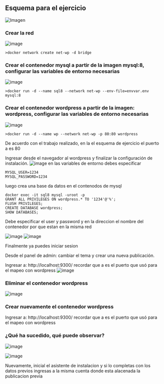 ## Esquema para el ejercicio
![Imagen](imagenes/esquema-ejercicio5.PNG)

### Crear la red
![image](https://github.com/cristian-sangucho-a/2024A-ISWD633-Practica2/assets/93937686/92060d49-00d8-4f6d-b9e3-ae94a5e45c6a)

```
>docker network create net-wp -d bridge
```

### Crear el contenedor mysql a partir de la imagen mysql:8, configurar las variables de entorno necesarias
![image](https://github.com/cristian-sangucho-a/2024A-ISWD633-Practica2/assets/93937686/8e9be2fb-988d-40ea-b24d-1d0b515077cc)

```
>docker run -d --name sql8 --network net-wp --env-file=envvar.env mysql:8
```

### Crear el contenedor wordpress a partir de la imagen: wordpress, configurar las variables de entorno necesarias
![image](https://github.com/cristian-sangucho-a/2024A-ISWD633-Practica2/assets/93937686/e44b1cab-64c5-42f7-8f04-466363a64078)
```
>docker run -d --name wp --network net-wp -p 80:80 wordpress
```

De acuerdo con el trabajo realizado, en la el esquema de ejercicio el puerto a es 80

Ingresar desde el navegador al wordpress y finalizar la configuración de instalación.
![image](https://github.com/cristian-sangucho-a/2024A-ISWD633-Practica2/assets/93937686/749c49c7-7a13-4924-b210-ed5b89c7948f)
en las variables de entorno debes especificar
```
MYSQL_USER=1234
MYSQL_PASSWORD=1234
```
luego crea una base da datos en el contenodos de mysql
```
docker exec -it sql8 mysql -uroot -p
GRANT ALL PRIVILEGES ON wordpress.* TO '1234'@'%';
FLUSH PRIVILEGES;
CREATE DATABASE wordpress;
SHOW DATABASES;
```
Debe especificar el user y password y en la direccion el nombre del contenedor por que estan en la misma red

![image](https://github.com/cristian-sangucho-a/2024A-ISWD633-Practica2/assets/93937686/c65d85b3-cc0e-4dac-a4ea-92a295ac6ac2)
![image](https://github.com/cristian-sangucho-a/2024A-ISWD633-Practica2/assets/93937686/98a72b70-cf53-4304-b088-4d90ee951b7c)

Finalmente ya puedes iniciar sesion

Desde el panel de admin: cambiar el tema y crear una nueva publicación.

Ingresar a: http://localhost:9300/ 
recordar que a es el puerto que usó para el mapeo con wordpress
![image](https://github.com/cristian-sangucho-a/2024A-ISWD633-Practica2/assets/93937686/2b02a9e8-705f-4854-b63f-698088c112f3)


### Eliminar el contenedor wordpress
![image](https://github.com/cristian-sangucho-a/2024A-ISWD633-Practica2/assets/93937686/3e40193b-e565-44f4-a66e-ea3df78b35ad)


### Crear nuevamente el contenedor wordpress
Ingresar a: http://localhost:9300/ 
recordar que a es el puerto que usó para el mapeo con wordpress

### ¿Qué ha sucedido, qué puede observar?
![image](https://github.com/cristian-sangucho-a/2024A-ISWD633-Practica2/assets/93937686/cae6c03f-81f6-4b2e-81df-091c8ca85f2b)

![image](https://github.com/cristian-sangucho-a/2024A-ISWD633-Practica2/assets/93937686/a70ad82c-bf85-43b4-ab9d-3a7eedcc21c9)

Nuevamente, inicial el asistente de instalacion y si lo completas con los datos previos
ingresas a la misma cuenta donde esta alacenada la publicacion previa





